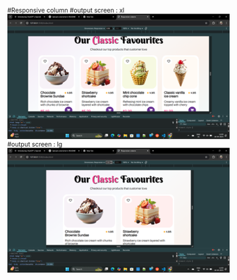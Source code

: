 #Responsive column 
#output screen : xl
![output](assests/images/Screenshot%20(1).png)
#output screen : lg
![output](assests/images/Screenshot%20(2).png)